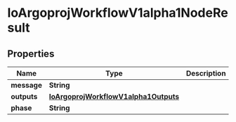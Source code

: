 

# IoArgoprojWorkflowV1alpha1NodeResult


## Properties

Name | Type | Description | Notes
------------ | ------------- | ------------- | -------------
**message** | **String** |  |  [optional]
**outputs** | [**IoArgoprojWorkflowV1alpha1Outputs**](IoArgoprojWorkflowV1alpha1Outputs.md) |  |  [optional]
**phase** | **String** |  |  [optional]



